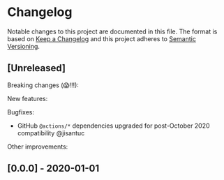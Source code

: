# Changelog

Notable changes to this project are documented in this file. The format is based on [Keep a Changelog](https://keepachangelog.com/en/1.0.0/) and this project adheres to [Semantic Versioning](https://semver.org/spec/v2.0.0.html).

## [Unreleased]

Breaking changes (😱!!!):

New features:

Bugfixes:

- GitHub `@actions/*` dependencies upgraded for post-October 2020 compatibility @jisantuc

Other improvements:

## [0.0.0] - 2020-01-01
